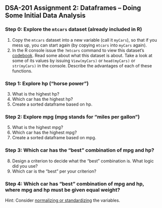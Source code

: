 DSA-201 Assignment 2: Dataframes – Doing Some Initial Data Analysis
-------------------------------------------------------------------

### Step 0: Explore the `mtcars` dataset (already included in R)

1.  Copy the `mtcars` dataset into a new variable (call it `myCars`), so that if you mess up, you can start again (by copying `mtcars` into `myCars` again).
2.  In the R console issue the `?mtcars` command to view this dataset’s [codebook](https://www.datafiles.samhsa.gov/get-help/codebooks/what-codebook). Read some about what this dataset is about. Take a look at some of its values by issuing `View(myCars)` or `head(myCars)` or `str(myCars)` in the console. Describe the advantages of each of these functions.

### Step 1: Explore hp (“horse power”)

3.  What is the highest hp?
4.  Which car has the highest hp?
5.  Create a sorted dataframe based on hp.

### Step 2: Explore mpg (mpg stands for “miles per gallon”)

5.  What is the highest mpg?
6.  Which car has the highest mpg?
7.  Create a sorted dataframe based on mpg.

### Step 3: Which car has the “best” combination of mpg and hp?

8.  Design a criterion to decide what the “best” combination is. What logic did you use?
9.  Which car is the “best” per your criterion?

### Step 4: Which car has “best” combination of mpg and hp, where mpg and hp must be given equal weight?

Hint: Consider [normalizing or standardizing](https://en.wikipedia.org/wiki/Feature_scaling#Rescaling_(min-max_normalization)) the variables.